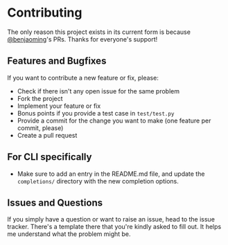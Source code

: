 # Contributing

The only reason this project exists in its current form is because [@benjaoming](https://github.com/slhck/ffmpeg-normalize/issues?q=is%3Apr+author%3Abenjaoming)'s PRs. Thanks for everyone's support!

## Features and Bugfixes

If you want to contribute a new feature or fix, please:

- Check if there isn't any open issue for the same problem
- Fork the project
- Implement your feature or fix
- Bonus points if you provide a test case in `test/test.py`
- Provide a commit for the change you want to make (one feature per commit, please)
- Create a pull request

## For CLI specifically

- Make sure to add an entry in the README.md file, and update the `completions/` directory with the new completion options.

## Issues and Questions

If you simply have a question or want to raise an issue, head to the issue tracker. There's a template there that you're kindly asked to fill out. It helps me understand what the problem might be.
